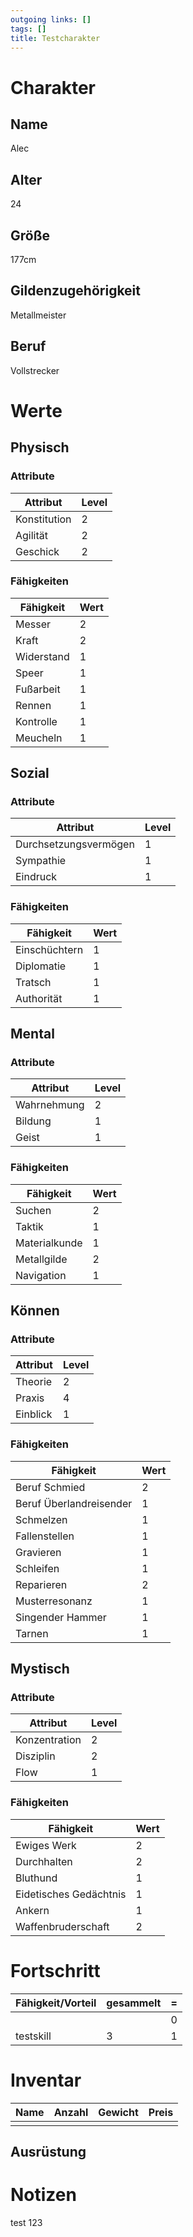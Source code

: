 ```yaml
---
outgoing links: []
tags: []
title: Testcharakter
---
```


# Charakter

## Name
Alec
## Alter
24
## Größe
177cm
## Gildenzugehörigkeit
Metallmeister
## Beruf
Vollstrecker
# Werte

## Physisch

### Attribute

| Attribut     | Level |
|--------------|-------|
| Konstitution | 2     |
| Agilität     | 2     |
| Geschick     | 2     |

### Fähigkeiten

| Fähigkeit  | Wert |
|------------|------|
| Messer     | 2    |
| Kraft      | 2    |
| Widerstand | 1    |
| Speer      | 1    |
| Fußarbeit  | 1    |
| Rennen     | 1    |
| Kontrolle  | 1    |
| Meucheln   | 1    |

## Sozial

### Attribute

| Attribut              | Level |
|-----------------------|-------|
| Durchsetzungsvermögen | 1     |
| Sympathie             | 1     |
| Eindruck              | 1     |

### Fähigkeiten

| Fähigkeit     | Wert |
|---------------|------|
| Einschüchtern | 1    |
| Diplomatie    | 1    |
| Tratsch       | 1    |
| Authorität    | 1    |

## Mental

### Attribute

| Attribut    | Level |
|-------------|-------|
| Wahrnehmung | 2     |
| Bildung     | 1     |
| Geist       | 1     |

### Fähigkeiten

| Fähigkeit     | Wert |
|---------------|------|
| Suchen        | 2    |
| Taktik        | 1    |
| Materialkunde | 1    |
| Metallgilde   | 2    |
| Navigation    | 1    |

## Können

### Attribute

| Attribut | Level |
|----------|-------|
| Theorie  | 2     |
| Praxis   | 4     |
| Einblick | 1     |

### Fähigkeiten

| Fähigkeit               | Wert |
|-------------------------|------|
| Beruf Schmied           | 2    |
| Beruf Überlandreisender | 1    |
| Schmelzen               | 1    |
| Fallenstellen           | 1    |
| Gravieren               | 1    |
| Schleifen               | 1    |
| Reparieren              | 2    |
| Musterresonanz          | 1    |
| Singender Hammer        | 1    |
| Tarnen                  | 1    |

## Mystisch

### Attribute

| Attribut      | Level |
|---------------|-------|
| Konzentration | 2     |
| Disziplin     | 2     |
| Flow          | 1     |

### Fähigkeiten

| Fähigkeit              | Wert |
|------------------------|------|
| Ewiges Werk            | 2    |
| Durchhalten            | 2    |
| Bluthund               | 1    |
| Eidetisches Gedächtnis | 1    |
| Ankern                 | 1    |
| Waffenbruderschaft     | 2    |

# Fortschritt

| Fähigkeit/Vorteil | gesammelt | = |
|:------------------|:----------|---|
|                   |           | 0 |
| testskill         | 3         | 1 |

# Inventar

| Name | Anzahl | Gewicht | Preis |
|------|--------|---------|-------|
|      |        |         |       |

## Ausrüstung

# Notizen
test
123
